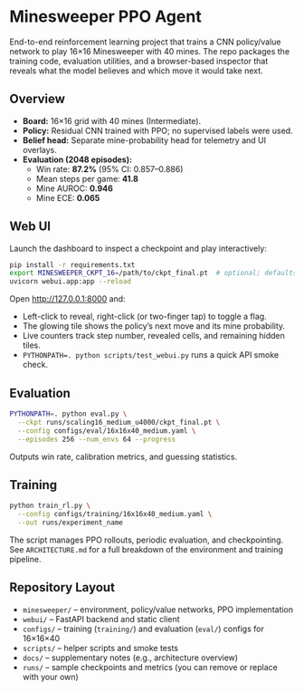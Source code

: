# Minesweeper PPO Agent

End-to-end reinforcement learning project that trains a CNN policy/value network to play 16×16 Minesweeper with 40 mines. The repo packages the training code, evaluation utilities, and a browser-based inspector that reveals what the model believes and which move it would take next.

## Overview
- **Board:** 16×16 grid with 40 mines (Intermediate).
- **Policy:** Residual CNN trained with PPO; no supervised labels were used.
- **Belief head:** Separate mine-probability head for telemetry and UI overlays.
- **Evaluation (2048 episodes):**
  - Win rate: **87.2%** (95% CI: 0.857–0.886)
  - Mean steps per game: **41.8**
  - Mine AUROC: **0.946**
  - Mine ECE: **0.065**
## Web UI
Launch the dashboard to inspect a checkpoint and play interactively:
```bash
pip install -r requirements.txt
export MINESWEEPER_CKPT_16=/path/to/ckpt_final.pt  # optional; defaults to repo checkpoint
uvicorn webui.app:app --reload
```
Open http://127.0.0.1:8000 and:
- Left-click to reveal, right-click (or two-finger tap) to toggle a flag.
- The glowing tile shows the policy’s next move and its mine probability.
- Live counters track step number, revealed cells, and remaining hidden tiles.
- `PYTHONPATH=. python scripts/test_webui.py` runs a quick API smoke check.

## Evaluation
```bash
PYTHONPATH=. python eval.py \
  --ckpt runs/scaling16_medium_u4000/ckpt_final.pt \
  --config configs/eval/16x16x40_medium.yaml \
  --episodes 256 --num_envs 64 --progress
```
Outputs win rate, calibration metrics, and guessing statistics.

## Training
```bash
python train_rl.py \
  --config configs/training/16x16x40_medium.yaml \
  --out runs/experiment_name
```
The script manages PPO rollouts, periodic evaluation, and checkpointing. See `ARCHITECTURE.md` for a full breakdown of the environment and training pipeline.

## Repository Layout
- `minesweeper/` – environment, policy/value networks, PPO implementation
- `webui/` – FastAPI backend and static client
- `configs/` – training (`training/`) and evaluation (`eval/`) configs for 16×16×40
- `scripts/` – helper scripts and smoke tests
- `docs/` – supplementary notes (e.g., architecture overview)
- `runs/` – sample checkpoints and metrics (you can remove or replace with your own)
